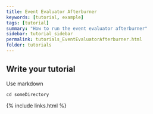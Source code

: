 ```yaml
---
title: Event Evaluator Afterburner
keywords: [tutorial, example]
tags: [tutorial]
summary: "How to run the event evaluator afterburner"
sidebar: tutorial_sidebar
permalink: tutorials_EventEvaluatorAfterburner.html
folder: tutorials
---
```


## Write your tutorial 

Use markdown

```
cd someDirectory
```



{% include links.html %}
